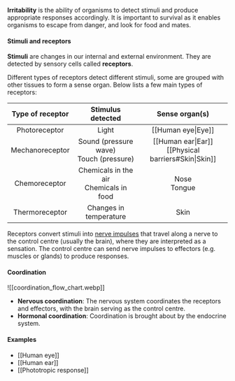 **Irritability** is the ability of organisms to detect stimuli and produce appropriate responses accordingly. It is important to survival as it enables organisms to escape from danger, and look for food and mates.

#### Stimuli and receptors
**Stimuli** are changes in our internal and external environment. They are detected by sensory cells called **receptors**.

Different types of receptors detect different stimuli, some are grouped with other tissues to form a sense organ. Below lists a few main types of receptors:

| Type of receptor |             Stimulus detected             |                     Sense organ(s)                     |
| :--------------: | :---------------------------------------: | :----------------------------------------------------: |
|  Photoreceptor   |                   Light                   |                   [[Human eye\|Eye]]                   |
| Mechanoreceptor  | Sound (pressure wave)<br>Touch (pressure) | [[Human ear\|Ear]]<br>[[Physical barriers#Skin\|Skin]] |
|  Chemoreceptor   | Chemicals in the air<br>Chemicals in food |                     Nose<br>Tongue                     |
|  Thermoreceptor  |          Changes in temperature           |                          Skin                          |

Receptors convert stimuli into <u>nerve impulses</u> that travel along a nerve to the control centre (usually the brain), where they are interpreted as a sensation. The control centre can send nerve impulses to effectors (e.g. muscles or glands) to produce responses.

#### Coordination
![[coordination_flow_chart.webp]]
- **Nervous coordination**: The nervous system coordinates the receptors and effectors, with the brain serving as the control centre.
- **Hormonal coordination**: Coordination is brought about by the endocrine system.

#### Examples
- [[Human eye]]
- [[Human ear]]
- [[Phototropic response]]